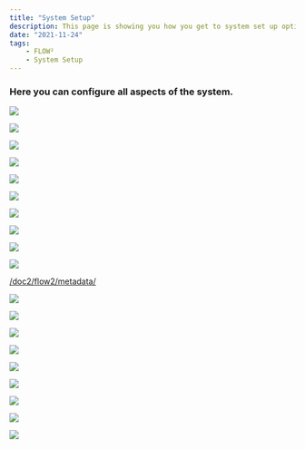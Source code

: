 ```yaml
---
title: "System Setup"
description: This page is showing you how you get to system set up options. You find all important topics as document types, metadata types, users, settings and much more.
date: "2021-11-24"
tags: 
    - FLOW²
    - System Setup
---
```


### Here you can configure all aspects of the system.

![](/_images/doc2/FLOW²_Setup-items-1024x374.png)

![](/_images/doc2/FLOW²_Announcements.png)

![](/_images/doc2/FLOW²_Assets.png)

![](/_images/doc2/FLOW²_Document-types.png)

![](/_images/doc2/FLOW²_Global-ACLs.png)

![](/_images/doc2/FLOW²_Groups.png)

![](/_images/doc2/FLOW²_Indexes.png)

![](/_images/doc2/FLOW²_Key-management.png)

![](/_images/doc2/FLOW²_Mailing-profiles.png)

![](/_images/doc2/FLOW²_Metadata-types.png)

[/doc2/flow2/metadata/](/flow2/metadata/#here-you-can-configure-all-aspects-of-the-system)

![](/_images/doc2/FLOW²_Quotas.png)

![](/_images/doc2/FLOW²_Roles.png)

![](/_images/doc2/FLOW²_Settings.png)

![](/_images/doc2/FLOW²_Smart-links.png)

![](/_images/doc2/FLOW²_Sources.png)

![](/_images/doc2/FLOW²_Themes.png)

![](/_images/doc2/FLOW²_Users.png)

![](/_images/doc2/FLOW²_Web-links.png)

![](/_images/doc2/FLOW²_Workflows.png)
